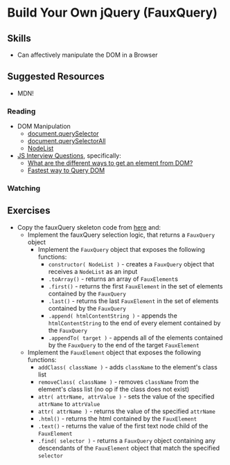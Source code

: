 # Build Your Own jQuery (FauxQuery)

## Skills

- Can affectively manipulate the DOM in a Browser

## Suggested Resources

- MDN!

### Reading

- DOM Manipulation
  - [document.querySelector](https://developer.mozilla.org/en-US/docs/Web/API/Document/querySelector)
  - [document.querySelectorAll](https://developer.mozilla.org/en-US/docs/Web/API/Document/querySelectorAll)
  - [NodeList](https://developer.mozilla.org/en-US/docs/Web/API/NodeList)
- [JS Interview Questions](http://www.thatjsdude.com/interview/dom.html), specifically:
  - [What are the different ways to get an element from DOM?](http://www.thatjsdude.com/interview/dom.html#queryDOM)
  - [Fastest way to Query DOM](http://www.thatjsdude.com/interview/dom.html#fastestDOMQuery)

### Watching


## Exercises

- Copy the fauxQuery skeleton code from [here]() and:
  - Implement the fauxQuery selection logic, that returns a `FauxQuery` object
    - Implement the `FauxQuery` object that exposes the following functions:
      - `constructor( NodeList )` - creates a `FauxQuery` object that receives a `NodeList` as an input
      - `.toArray()` - returns an array of `FauxElement`s
      - `.first()` - returns the first `FauxElement` in the set of elements contained by the `FauxQuery`
      - `.last()` - returns the last `FauxElement` in the set of elements contained by the `FauxQuery`
      - `.append( htmlContentString )` - appends the `htmlContentString` to the end of every element contained by the `FauxQuery`
      - `.appendTo( target )` - appends all of the elements contained by the `FauxQuery` to the end of the target `FauxElement`
  - Implement the `FauxElement` object that exposes the following functions:
    - `addClass( className )` - adds `className` to the element's class list
    - `removeClass( className )` - removes `className` from the element's class list (no op if the class does not exist)
    - `attr( attrName, attrValue )` - sets the value of the specified `attrName` to `attrValue`
    - `attr( attrName )` - returns the value of the specified `attrName`
    - `.html()` - returns the html contained by the `FauxElement`
    - `.text()` - returns the value of the first text node child of the `FauxElement`
    - `.find( selector )` - returns a `FauxQuery` object containing any descendants of the `FauxElement` object that match the specified `selector`

